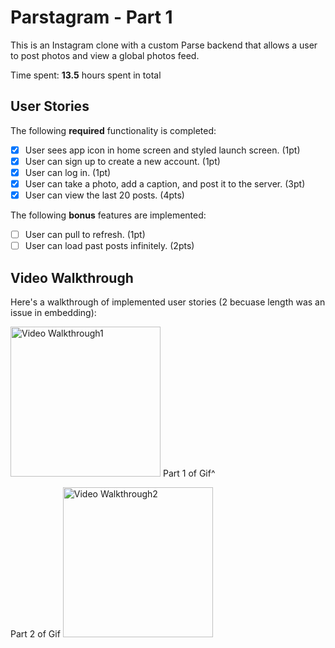 # Parstagram - Part 1

This is an Instagram clone with a custom Parse backend that allows a user to post photos and view a global photos feed.

Time spent: **13.5** hours spent in total

## User Stories

The following **required** functionality is completed:

- [X] User sees app icon in home screen and styled launch screen. (1pt)
- [X] User can sign up to create a new account. (1pt)
- [X] User can log in. (1pt)
- [X] User can take a photo, add a caption, and post it to the server. (3pt)
- [X] User can view the last 20 posts. (4pts)

The following **bonus** features are implemented:

- [ ] User can pull to refresh. (1pt)
- [ ] User can load past posts infinitely. (2pts)

## Video Walkthrough

Here's a walkthrough of implemented user stories (2 becuase length was an issue in embedding):

<img src='https://imgur.com/SlRkUIH.gif' title='Video Walkthrough1' width='240' alt='Video Walkthrough1' />
Part 1 of Gif^

Part 2 of Gif
<img src='https://imgur.com/fuHYVHp.gif' title='Video Walkthrough2' width='240' alt='Video Walkthrough2' />

